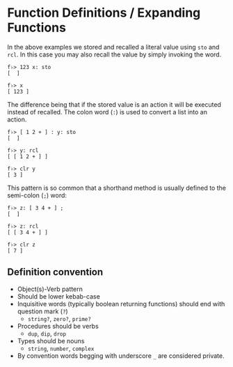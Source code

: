 # Function Definitions / Expanding Functions

In the above examples we stored and recalled a literal value using `sto` and `rcl`.  In this case you may also recall the value by simply invoking the word.

```
f♭> 123 x: sto
[  ]

f♭> x
[ 123 ]
```

The difference being that if the stored value is an action it will be executed instead of recalled.  The colon word (`:`) is used to convert a list into an action.

```
f♭> [ 1 2 + ] : y: sto
[  ]

f♭> y: rcl
[ [ 1 2 + ] ]

f♭> clr y
[ 3 ]
```

This pattern is so common that a shorthand method is usually defined to the semi-colon (`;`) word:

```
f♭> z: [ 3 4 + ] ;
[  ]

f♭> z: rcl
[ [ 3 4 + ] ]

f♭> clr z
[ 7 ]
```

## Definition convention

- Object(s)-Verb pattern
- Should be lower kebab-case
- Inquisitive words (typically boolean returning functions) should end with question mark (`?`)
  - `string?`, `zero?`, `prime?`
- Procedures should be verbs
  - `dup`, `dip`, `drop`
- Types should be nouns
  - `string`, `number`, `complex`
- By convention words begging with underscore `_` are considered private.
